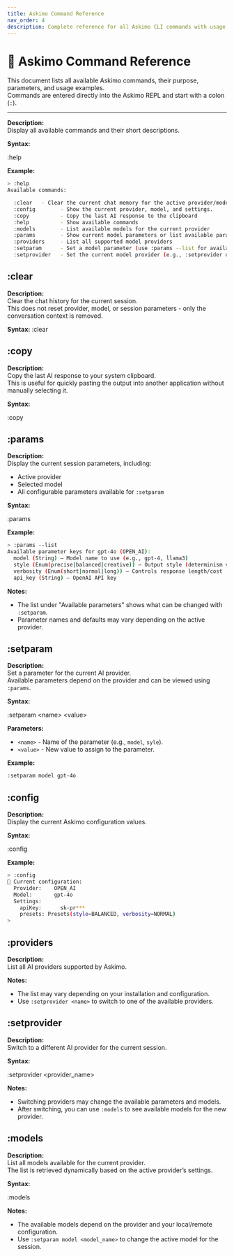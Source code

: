 ```yaml
---
title: Askimo Command Reference
nav_order: 4
description: Complete reference for all Askimo CLI commands with usage examples and options.
---
```


# 📜 Askimo Command Reference

This document lists all available Askimo commands, their purpose, parameters, and usage examples.  
Commands are entered directly into the Askimo REPL and start with a colon (`:`).

---

**Description:**  
Display all available commands and their short descriptions.

**Syntax:**

:help

**Example:**

```bash
> :help
Available commands:

  :clear   - Clear the current chat memory for the active provider/model.
  :config        - Show the current provider, model, and settings.
  :copy          - Copy the last AI response to the clipboard
  :help          - Show available commands
  :models        - List available models for the current provider
  :params        - Show current model parameters or list available param keys
  :providers     - List all supported model providers
  :setparam      - Set a model parameter (use :params --list for available keys)
  :setprovider   - Set the current model provider (e.g., :setprovider openai)
```

## :clear

**Description:**  
Clear the chat history for the current session.  
This does not reset provider, model, or session parameters - only the conversation context is removed.

**Syntax:**
:clear

## :copy

**Description:**  
Copy the last AI response to your system clipboard.  
This is useful for quickly pasting the output into another application without manually selecting it.

**Syntax:**

:copy

## :params

**Description:**  
Display the current session parameters, including:
- Active provider
- Selected model
- All configurable parameters available for `:setparam`

**Syntax:**

:params

**Example:**
```bash
> :params --list
Available parameter keys for gpt-4o (OPEN_AI):
  model (String) – Model name to use (e.g., gpt-4, llama3)
  style (Enum(precise|balanced|creative)) – Output style (determinism vs. creativity)
  verbosity (Enum(short|normal|long)) – Controls response length/cost
  api_key (String) – OpenAI API key
```

**Notes:**
- The list under "Available parameters" shows what can be changed with `:setparam`.
- Parameter names and defaults may vary depending on the active provider.

## :setparam

**Description:**  
Set a parameter for the current AI provider.  
Available parameters depend on the provider and can be viewed using `:params`.

**Syntax:**

:setparam \<name\> \<value\>

**Parameters:**
- `<name>` - Name of the parameter (e.g., `model`, `syle`).
- `<value>` - New value to assign to the parameter.

**Example:**

```bash
:setparam model gpt-4o
```

## :config

**Description:**  
Display the current Askimo configuration values.  

**Syntax:**

:config

**Example:**

```bash
> :config
🔧 Current configuration:
  Provider:    OPEN_AI
  Model:       gpt-4o
  Settings:
    apiKey:      sk-pr***
    presets: Presets(style=BALANCED, verbosity=NORMAL)
> 
```

## :providers

**Description:**  
List all AI providers supported by Askimo.  

**Notes:**
- The list may vary depending on your installation and configuration.
- Use `:setprovider <name>` to switch to one of the available providers.

## :setprovider

**Description:**  
Switch to a different AI provider for the current session.  

**Syntax:**

:setprovider \<provider_name\>

**Notes:**
- Switching providers may change the available parameters and models.
- After switching, you can use `:models` to see available models for the new provider.

## :models

**Description:**  
List all models available for the current provider.  
The list is retrieved dynamically based on the active provider’s settings.

**Syntax:**

:models

**Notes:**
- The available models depend on the provider and your local/remote configuration.
- Use `:setparam model <model_name>` to change the active model for the session.